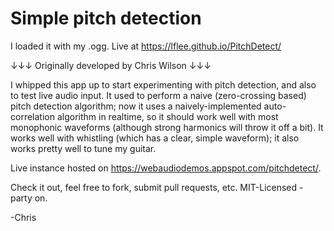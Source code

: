 # Simple pitch detection

I loaded it with my .ogg. Live at https://lflee.github.io/PitchDetect/

↓↓↓ Originally developed by Chris Wilson ↓↓↓

I whipped this app up to start experimenting with pitch detection, and also to test live audio input.  It used to perform a naive (zero-crossing based) pitch detection algorithm; now it uses a naively-implemented auto-correlation algorithm in realtime, so it should work well with most monophonic waveforms (although strong harmonics will throw it off a bit).  It works well with whistling (which has a clear, simple waveform); it also works pretty well to tune my guitar.

Live instance hosted on https://webaudiodemos.appspot.com/pitchdetect/.

Check it out, feel free to fork, submit pull requests, etc.  MIT-Licensed - party on.

-Chris

